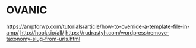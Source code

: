 # OVANIC
https://ampforwp.com/tutorials/article/how-to-override-a-template-file-in-amp/
http://hookr.io/all/
https://rudrastyh.com/wordpress/remove-taxonomy-slug-from-urls.html
